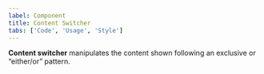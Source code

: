 ```yaml
---
label: Component
title: Content Switcher
tabs: ['Code', 'Usage', 'Style']
---
```


<page-intro>**Content switcher** manipulates the content shown following an exclusive or “either/or” pattern.</page-intro>

<component 
    name="Content Switcher"
    component="content-switcher" 
    variation="content-switcher"
    codepen="qVPBdz"
    hasReactVersion="true"
    >
</component>
<component 
    name="Content Switcher with Icon" 
    component="content-switcher" 
    variation="content-switcher--with-icon"
    codepen="qVPBdz"
    hasReactVersion="true"
    >
</component>